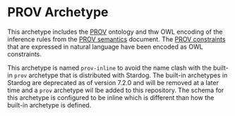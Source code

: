 # PROV Archetype

This archetype includes the [PROV](http://www.w3.org/TR/prov-overview/) ontology
and thw OWL encoding of the inference rules from the [PROV semantics](https://www.w3.org/TR/prov-sem/)
document. The [PROV constraints](https://www.w3.org/TR/prov-constraints/) that
are expressed in natural language have been encoded as OWL constraints.

This archetype is named `prov-inline` to avoid the name clash with the built-in
`prov` archetype that is distributed with Stardog. The built-in archetypes in
Stardog are deprecated as of version 7.2.0 and will be removed at a later time
and a `prov` archetype wil lbe added to this repository. The schema for this
archetype is configured to be inline which is different than how the built-in
archetype is defined.